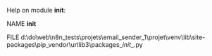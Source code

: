 Help on module __init__:

NAME
    __init__

FILE
    d:\do\web\n8n_tests\projets\email_sender_1\projet\venv\lib\site-packages\pip\_vendor\urllib3\packages\__init__.py


